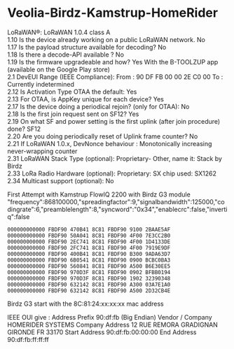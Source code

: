 # Veolia-Birdz-Kamstrup-HomeRider

LoRaWAN®: LoRaWAN 1.0.4 class A  
1.10 Is the device already working on a public LoRaWAN network. No  
1.17 Is the payload structure available for decoding? No  
1.18 Is there a decode-API available ? No  
1.19 Is the firmware upgradeable and how? Yes With the B-TOOLZUP app (available on the Google Play store)  
2.1 DevEUI Range (IEEE Compliance): From : 90 DF FB 00 00 2E C0 00 To : Currently indetermined  
2.12 Is Activation Type OTAA the default: Yes  
2.13 For OTAA, is AppKey unique for each device? Yes  
2.17 Is the device doing a periodical rejoin? (only for OTAA): No  
2.18 Is the first join request sent on SF12? Yes  
2.19 On what SF and power setting is the first uplink (after join procedure) done? SF12  
2.20 Are you doing periodically reset of Uplink frame counter? No  
2.21 If LoRaWAN 1.0.x, DevNonce behaviour : Monotonically increasing never-wrapping counter  
2.31 LoRaWAN Stack Type (optional): Proprietary- Other, name it: Stack by Birdz  
2.33 LoRa Radio Hardware (optional): Proprietary: SX chip used: SX1262  
2.34 Multicast support (optional): No  




First Attempt with Kamstrup FlowIQ 2200 with Birdz G3 module
"frequency":868100000,"spreadingfactor":9,"signalbandwidth":125000,"codingrate":6,"preamblelength":8,"syncword":"0x34","enablecrc":false,"invertiq":false

```
000000000000 FBDF90 470B41 8C81 FBDF90 9100 2BAAE5AF
000000000000 FBDF90 50A041 8C81 FBDF90 4F00 7E3CC2B0
000000000000 FBDF90 2EC741 8C81 FBDF90 4F00 1D4133DE
000000000000 FBDF90 2FC741 8C81 FBDF90 4F00 7919E9DF
000000000000 FBDF90 400B41 8C81 FBDF90 B300 9ADA63D7
000000000000 FBDF90 6B0541 8C81 FBDF90 0900 BCBC0BA3
000000000000 FBDF90 560841 8C81 FBDF90 A500 B6E30EE5
000000000000 FBDF90 970D3F 8C81 FBDF90 0902 BFBB0194
000000000000 FBDF90 970D3F 8C81 FBDF90 1902 32390348
000000000000 FBDF90 632142 8C81 FBDF90 A300 03A7E1A0
000000000000 FBDF90 632142 8C81 FBDF90 A500 2D32CB4E
```

Birdz G3 start with the 8C:81:24:xx:xx:xx mac address

IEEE OUI give :
Address Prefix 90:df:fb (Big Endian)
Vendor / Company HOMERIDER SYSTEMS
Company Address 12 RUE REMORA GRADIGNAN GIRONDE FR 33170
Start Address 90:df:fb:00:00:00
End Address 90:df:fb:ff:ff:ff

